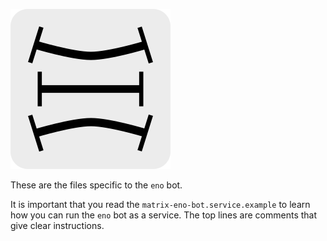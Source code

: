 ![matrix-eno-bot icon](logos/eno-logo.svg)

These are the files specific to the `eno` bot.

It is important that you read the `matrix-eno-bot.service.example` to learn how you can run the `eno` bot as a service. The top lines are comments that give clear instructions.
